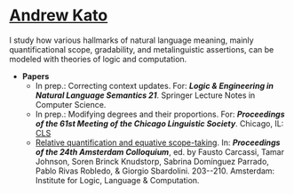 # [Andrew Kato](https://andrewmkato.github.io)

I study how various hallmarks of natural language meaning, mainly quantificational scope, gradability, and metalinguistic assertions, can be modeled with theories of logic and computation. 

* **Papers**
  * In prep.: Correcting context updates. For: ***Logic & Engineering in Natural Language Semantics 21***. Springer Lecture Notes in Computer Science.
  * In prep.: Modifying degrees and their proportions. For: ***Proceedings of the 61st Meeting of the Chicago Linguistic Society***. Chicago, IL: [CLS](https://www.chicagolinguisticsociety.com)
  * [Relative quantification and equative scope-taking](/papers/Kato2024-AC24.pdf). In: ***Proceedings of the 24th Amsterdam Colloquium***, ed. by Fausto Carcassi, Tamar Johnson, Soren Brinck Knudstorp, Sabrina Domínguez Parrado, Pablo Rivas Robledo, & Giorgio Sbardolini. 203--210. Amsterdam: Institute for Logic, Language & Computation.
